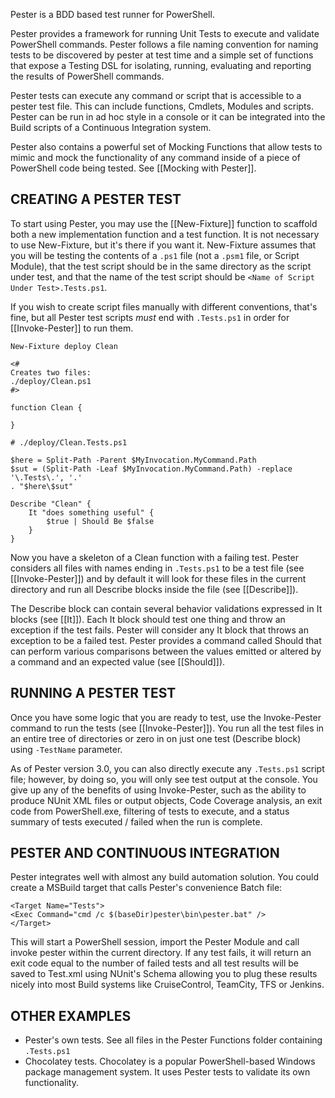 Pester is a BDD based test runner for PowerShell.

Pester provides a framework for running Unit Tests to execute and validate 
PowerShell commands. Pester follows a file naming convention for naming 
tests to be discovered by pester at test time and a simple set of 
functions that expose a Testing DSL for isolating, running, evaluating and 
reporting the results of PowerShell commands.

Pester tests can execute any command or script that is accessible to a 
pester test file. This can include functions, Cmdlets, Modules and scripts. 
Pester can be run in ad hoc style in a console or it can be integrated into 
the Build scripts of a Continuous Integration system.

Pester also contains a powerful set of Mocking Functions that allow tests to 
mimic and mock the functionality of any command inside of a piece of 
PowerShell code being tested. See [[Mocking with Pester]].

CREATING A PESTER TEST
------------------------
To start using Pester, you may use the [[New-Fixture]] function to scaffold both 
a new implementation function and a test function. It is not necessary to use
New-Fixture, but it's there if you want it. New-Fixture assumes that you will
be testing the contents of a ```.ps1``` file (not a ```.psm1``` file, or Script Module), that
the test script should be in the same directory as the script under test, and that
the name of the test script should be ```<Name of Script Under Test>.Tests.ps1```. 

If you wish to create script files manually with different conventions, that's fine, but all
Pester test scripts _must_ end with ```.Tests.ps1``` in order for [[Invoke-Pester]] to run them.

```posh
New-Fixture deploy Clean

<#
Creates two files:
./deploy/Clean.ps1
#>

function Clean {

}

# ./deploy/Clean.Tests.ps1

$here = Split-Path -Parent $MyInvocation.MyCommand.Path
$sut = (Split-Path -Leaf $MyInvocation.MyCommand.Path) -replace '\.Tests\.', '.'
. "$here\$sut"

Describe "Clean" {
    It "does something useful" {
        $true | Should Be $false
    }
}
```

Now you have a skeleton of a Clean function with a failing test. Pester 
considers all files with names ending in ```.Tests.ps1``` to be a test file (see 
[[Invoke-Pester]]) and by default it will look for these files in the current directory 
and run all Describe blocks inside the file (see [[Describe]]). 

The Describe block can 
contain several behavior validations expressed in It blocks (see [[It]]). 
Each It block should test one thing and throw an exception if the test 
fails. Pester will consider any It block that throws an exception to be a 
failed test. Pester provides a command called Should that can perform various 
comparisons between the values emitted or altered by a command and an expected 
value (see [[Should]]). 

RUNNING A PESTER TEST
-----------------------
Once you have some logic that you are ready to test, use the Invoke-Pester 
command to run the tests (see [[Invoke-Pester]]). You run all the test files in an 
entire tree of directories or zero in on just one test (Describe block)
using ```-TestName``` parameter.

As of Pester version 3.0, you can also directly execute any ```.Tests.ps1``` script file;
however, by doing so, you will only see test output at the console.  You give up
any of the benefits of using Invoke-Pester, such as the ability to produce NUnit
XML files or output objects, Code Coverage analysis, an exit code from PowerShell.exe,
filtering of tests to execute, and a status summary of tests executed / failed
when the run is complete.

PESTER AND CONTINUOUS INTEGRATION
------------------------------------
Pester integrates well with almost any build automation solution. You 
could create a MSBuild target that calls Pester's convenience Batch file:

	<Target Name="Tests">
	<Exec Command="cmd /c $(baseDir)pester\bin\pester.bat" />
	</Target>

This will start a PowerShell session, import the Pester Module and call 
invoke pester within the current directory. If any test fails, it will 
return an exit code equal to the number of failed tests and all test 
results will be saved to Test.xml using NUnit's Schema allowing you to 
plug these results nicely into most Build systems like CruiseControl, 
TeamCity, TFS or Jenkins.

OTHER EXAMPLES
-----------------
- Pester's own tests. See all files in the Pester Functions folder containing ```.Tests.ps1```
- Chocolatey tests. Chocolatey is a popular PowerShell-based Windows 
package management system. It uses Pester tests to validate its own 
functionality.
